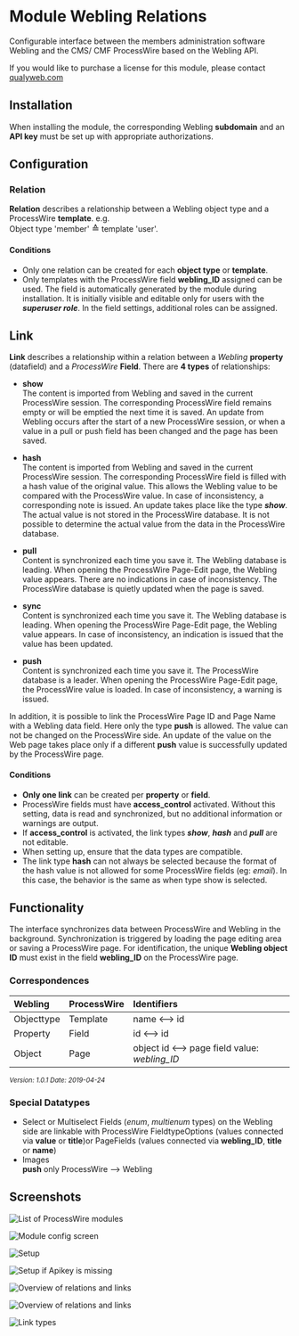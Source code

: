 Module Webling Relations
=========================

Configurable interface between the members administration software Webling and the CMS/ CMF ProcessWire based on the Webling API.

If you would like to purchase a license for this module, please contact [qualyweb.com](https://qualyweb.com/en/contact/)

## Installation

When installing the module, the corresponding Webling **subdomain** and an **API key** must be set up with appropriate authorizations.

## Configuration

### Relation
**Relation** describes a relationship between a Webling object type and a ProcessWire **template**. e.g.  
Object type 'member' <big>&#x2259;</big> template 'user'.

#### Conditions
+ Only one relation can be created for each **object type** or **template**.
+ Only templates with the ProcessWire field **webling_ID** assigned can be used. The field is automatically generated by the module during installation. It is initially visible and editable only for users with the _**superuser role**_. In the field settings, additional roles can be assigned.

## Link
**Link** describes a relationship within a relation between a *Webling* **property** (datafield) and a *ProcessWire* **Field**. There are **4 types** of relationships:

+ **show**  
	The content is imported from Webling and saved in the current ProcessWire session. The corresponding ProcessWire field remains empty or will be emptied the next time it is saved. An update from Webling occurs after the start of a new ProcessWire session, or when a value in a pull or push field has been changed and the page has been saved.
	
+ **hash**  
	The content is imported from Webling and saved in the current ProcessWire session. The corresponding ProcessWire field is filled with a hash value of the original value. This allows the Webling value to be compared with the ProcessWire value. In case of inconsistency, a corresponding note is issued. An update takes place like the type _**show**_. The actual value is not stored in the ProcessWire database. It is not possible to determine the actual value from the data in the ProcessWire database.
	
+ **pull**	  
	Content is synchronized each time you save it. The Webling database is leading. When opening the ProcessWire Page-Edit page, the Webling value appears. There are no indications in case of inconsistency. The ProcessWire database is quietly updated when the page is saved.
	
+ **sync**  
	Content is synchronized each time you save it. The Webling database is leading. When opening the ProcessWire Page-Edit page, the Webling value appears. In case of inconsistency, an indication is issued that the value has been updated.
	
+ **push**  
	Content is synchronized each time you save it. The ProcessWire database is a leader. When opening the ProcessWire Page-Edit page, the ProcessWire value is loaded. In case of inconsistency, a warning is issued.
	
In addition, it is possible to link the ProcessWire Page ID and Page Name with a Webling data field. Here only the type **push** is allowed. The value can not be changed on the ProcessWire side. An update of the value on the Web page takes place only if a different **push** value is successfully updated by the ProcessWire page.

#### Conditions
+ **Only one link** can be created per **property** or **field**.
+ ProcessWire fields must have **access_control** activated. Without this setting, data is read and synchronized, but no additional information or warnings are output.
+ If **access_control** is activated, the link types _**show**_, _**hash**_ and _**pull**_ are not editable.
+ When setting up, ensure that the data types are compatible.
+ The link type **hash** can not always be selected because the format of the hash value is not allowed for some ProcessWire fields (eg: *email*). In this case, the behavior is the same as when type show is selected.

## Functionality

The interface synchronizes data between ProcessWire and Webling in the background. Synchronization is triggered by loading the page editing area or saving a ProcessWire page. For identification, the unique **Webling object ID** must exist in the field **webling_ID** on the ProcessWire page.

### Correspondences

| Webling | ProcessWire | Identifiers |
|:--|:--|:--|
| Objecttype | Template | name &xharr; id |
| Property | Field | id &xharr; id |
| Object | Page | object id &xharr; page field value: *webling_ID* |

<small>_Version: 1.0.1 Date: 2019-04-24_</small>

### Special Datatypes
+ Select or Multiselect Fields (*enum*, *multienum* types) on the Webling side are linkable with ProcessWire FieldtypeOptions (values connected via **value** or **title**)or PageFields (values connected via **webling_ID**, **title** or **name**)
+ Images  
	**push** only ProcessWire &xrarr; Webling
	
## Screenshots

![List of ProcessWire modules](screenshots/install-1-general.png)

![Module config screen](screenshots/install-2-modul-config.png)

![Setup](screenshots/setup-1-path.png)

![Setup if Apikey is missing](screenshots/setup-2-missingapikey.png)

![Overview of relations and links](screenshots/setup-8-full.png)

![Overview of relations and links](screenshots/setup-4-relation-create-object.png)

![Link types](screenshots/setup-7-link-types.png)